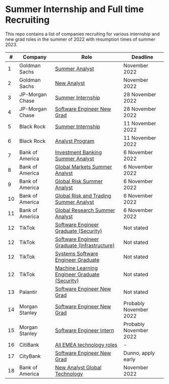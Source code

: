 # Summer Internship and Full time Recruiting
This repo contains a list of companies recruiting for various internship and new grad roles in the summer of 2022 with resumption times of summer 2023.

| # | Company | Role | Deadline |
---- | --- | --- |  --- |
1	|		Goldman Sachs	|	[Summer Analyst](https://goldmansachs.tal.net/vx/lang-en-GB/mobile-0/brand-2/xf-7fddc596a5d3/candidate/so/pm/1/pl/1/opp/2-Summer-Analyst-Summer-Associate-Internship-programs/en-GB)	| November 2022 |
2	|		Goldman Sachs	|	[New Analyst](https://goldmansachs.tal.net/vx/lang-en-GB/mobile-0/brand-2/xf-7fddc596a5d3/candidate/so/pm/1/pl/1/opp/1-New-Analyst-New-Associate-Full-time-roles/en-GB)	| November 2022 |
3 | JP-Morgan Chase | [Summer Internship](https://careers.jpmorgan.com/global/en/students/programs/software-engineer-summer) | 28 November 2022 |
4 | JP-Morgan Chase | [Software Engineer New Grad](https://jpmc.fa.oraclecloud.com/hcmUI/CandidateExperience/en/sites/CX_1001/job/210277397) | 28 November 2022
5 | Black Rock | [Summer Internship](https://blackrock.tal.net/vx/lang-en-GB/mobile-0/brand-3/user-1563447/xf-a877879afa64/wid-1/candidate/so/pm/1/pl/1/opp/6582-Summer-Internship-Program-EMEA/en-GB) | 11 November 2022 |
6 | Black Rock | [Analyst Program](https://blackrock.tal.net/vx/lang-en-GB/mobile-0/brand-3/xf-a877879afa64/wid-1/candidate/so/pm/1/pl/1/opp/6581-Analyst-Program-EMEA/en-GB) | 11 November 2022 |
7 | Bank of America | [Investment Banking Summer Analyst](https://bankcampuscareers.tal.net/vx/lang-en-GB/mobile-0/brand-4/user-1802545/xf-0b361ea63946/candidate/so/pm/1/pl/1/opp/8814-Investment-Banking-Summer-2023-Analyst-London/en-GB) | 6 November 2022 |
8 | Bank of America | [Global Markets Summer Analyst](https://bankcampuscareers.tal.net/vx/lang-en-GB/mobile-0/brand-4/user-1802545/xf-0b361ea63946/candidate/so/pm/1/pl/1/opp/8873-Global-Capital-Markets-ECM-DCM-LevFin-Summer-2023-Analyst-London/en-GB) | 6 November 2022 |
9 | Bank of America | [Global Risk Summer Analyst](https://bankcampuscareers.tal.net/vx/lang-en-GB/mobile-0/brand-4/user-1802545/xf-0b361ea63946/candidate/so/pm/1/pl/1/opp/8684-Global-Risk-Summer-2023-Analyst-London/en-GB) | 6 November 2022 |
10 | Bank of America | [Global Risk and Trading Summer Analyst](https://bankcampuscareers.tal.net/vx/lang-en-GB/mobile-0/brand-4/user-1802545/xf-0b361ea63946/candidate/so/pm/1/pl/1/opp/8681-Global-Markets-Sales-and-Trading-Summer-2023-Analyst-London/en-GB) | 6 November 2022 |
11 | Bank of America | [Global Research Summer Analyst](https://bankcampuscareers.tal.net/vx/lang-en-GB/mobile-0/brand-4/user-1802545/xf-0b361ea63946/candidate/so/pm/1/pl/1/opp/8677-Global-Research-Summer-2023-Analyst-London/en-GB) | 6 November 2022 |
12 | TikTok | [Software Engineer Graduate (Security)](https://careers.tiktok.com/position/7140277375040833806/detail) | Not stated |
12 | TikTok | [Software Engineer Graduate (Infrastructure)](https://careers.tiktok.com/position/7134696915211569444/detail) | Not stated |
12 | TikTok | [Systems Software Engineer Graduate](https://careers.tiktok.com/position/7138413107177851166/detail) | Not stated |
12 | TikTok | [Machine Learning Engineer Graduate (Security)](https://careers.tiktok.com/position/7138420543367514381/detail) | Not stated |
13 | Palantir | [Software Engineer New Grad](https://jobs.lever.co/palantir/73f6f11a-8165-4009-8dba-cc78ab9ca990) | Not stated |
14 | Morgan Stanley | [Software Engineer New Grad](https://morganstanley.tal.net/vx/candidate/apply/13688) | Probably November 2022 |
15 | Morgan Stanley | [Software Engineer Intern](https://morganstanley.tal.net/vx/candidate/apply/13689) | Probably November 2022 |
16 | CitiBank | [All EMEA technology roles](https://jobs.citi.com/search-jobs?acm=ALL&alrpm=ALL&ascf=[%7B%22key%22:%22industry%22,%22value%22:%22Europe+Middle+East+and+Africa%22%7D,%7B%22key%22:%22job_level%22,%22value%22:%22Full+Time+Analyst+-+Undergraduate%2fMasters%22%7D,%7B%22key%22:%22job_level%22,%22value%22:%22Full+Time+Associate+-+Masters%2fMBA%2fJD%2fPhD%22%7D]&ss=paid&utm_source=jobs.citi.com/emeafulltimeprogrammes&utm_medium=vanity&utm_campaign=2021_vanity) | - |
17 | CityBank | [Software Engineer New Grad](https://jobs.citi.com/job/london/eo-and-t-technology-full-time-graduate-software-engineer-london/287/35515199872) | Dunno, apply early |
18 | Bank of America | [New Analyst Global Technology](https://campus.bankofamerica.com/careers/global_technology_software_engineer_2023_analyst__dublin.html) | November 2022 |
